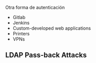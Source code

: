 Otra forma de autenticación

- Gitlab
- Jenkins
- Custom-developed web applications
- Printers
- VPNs
## LDAP Pass-back Attacks


